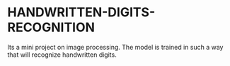 # HANDWRITTEN-DIGITS-RECOGNITION
Its a mini project on image processing. The model is trained in such a way that will recognize handwritten digits.
